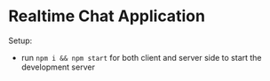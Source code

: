 # Realtime Chat Application
Setup:
- run ```npm i && npm start``` for both client and server side to start the development server
